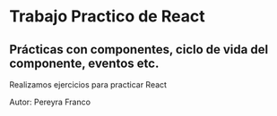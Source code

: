 # Trabajo Practico de React

## Prácticas con componentes, ciclo de vida del componente, eventos etc.

Realizamos ejercicios para practicar React 

Autor: Pereyra Franco